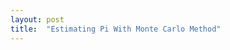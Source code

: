 ```yaml
---
layout: post
title:  "Estimating Pi With Monte Carlo Method"
---
```




<canvas id="monte" width="700" height="480"></canvas>

<script>
    const canvas = document.getElementById("monte");
    const ctx = canvas.getContext("2d");
    const rad = 240;

    let x = 0;
    let y = 0;

    let total = 0;
    let inCircle = 0;

    function reset() {
        ctx.beginPath();
        ctx.rect(rad*2,0,rad,rad*2);
        ctx.fillStyle = "white";
        ctx.fill()
        ctx.closePath();
    }

    function drawText() {
        ctx.beginPath();
        ctx.font = "20px arial";
        ctx.fillStyle = "black";
        ctx.fill()
        ctx.fillText("Total: " + total, rad*2+10, 30);
        ctx.fillText("In Circle: " + inCircle, rad*2+10, 60);
        ctx.fillText("Estimation: " + (4*inCircle/total).toFixed(4), rad*2+10, 90);
        ctx.closePath();
    }

    function checkCircle(x, y, r) {
        if(r >= Math.sqrt(Math.pow(x-r,2)+Math.pow(y-r,2))) {
            return true
        } else {
            return false
        }
    }

    function drawPoint(x, y, colour) {
        ctx.beginPath();
        ctx.arc(x,y,2,0,Math.PI*2);
        ctx.fillStyle = colour;
        ctx.fill();
        ctx.closePath();
    }

    function drawCircle() {
        ctx.beginPath();
        ctx.arc(rad,rad,rad-1,0,Math.PI*2);
        ctx.lineWidth = 1;
        ctx.strokeStyle = 'black';
        ctx.stroke();
        ctx.closePath();
    }

    function draw() {
        drawCircle();
        x = Math.floor(Math.random()*(rad*2+1))
        y = Math.floor(Math.random()*(rad*2+1))
        
        total += 1;
        if(checkCircle(x, y, rad)) {
            inCircle += 1;
            drawPoint(x, y, "red");
        } else {
            drawPoint(x, y, "blue"); 
        }
        reset();
        drawText();
    }

    setInterval(draw, 0.1);
</script>